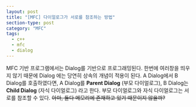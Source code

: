 ```yaml
---
layout: post
title: "[MFC] 다이얼로그가 서로를 참조하는 방법"
section-type: post
category: "MFC"
tags:
  - c++
  - mfc
  - dialog
---
```


MFC 기반 프로그램에서는 Dialog를 기반으로 프로그래밍된다. 한번에 여러창을 띄우지 않기 때문에 Dialog 에는 당연히 상속의 개념이 적용이 된다. A Dialog에서 B Dialog를 호출하였다면, A Dialog를 **Parent Dialog** (부모 다이얼로그), B Dialog는 **Child Dialog** (자식 다이얼로그) 라고 한다. 부모 다이얼로그와 자식 다이얼로그는 서로를 참조할 수 있다. ~~아마, 둘다 메모리에 존재하고 있기 때문이지 않을까?~~
